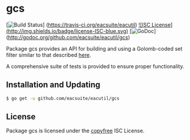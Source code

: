 gcs
==========

[![Build Status](http://img.shields.io/travis/eacsuite/eacutil.svg)]
(https://travis-ci.org/eacsuite/eacutil) [![ISC License]
(http://img.shields.io/badge/license-ISC-blue.svg)](http://copyfree.org)
[![GoDoc](https://godoc.org/github.com/eacsuite/eacutil/gcs?status.png)]
(http://godoc.org/github.com/eacsuite/eacutil/gcs)

Package gcs provides an API for building and using a Golomb-coded set filter
similar to that described [here](http://giovanni.bajo.it/post/47119962313/golomb-coded-sets-smaller-than-bloom-filters).

A comprehensive suite of tests is provided to ensure proper functionality.

## Installation and Updating

```bash
$ go get -u github.com/eacsuite/eacutil/gcs
```

## License

Package gcs is licensed under the [copyfree](http://copyfree.org) ISC
License.
